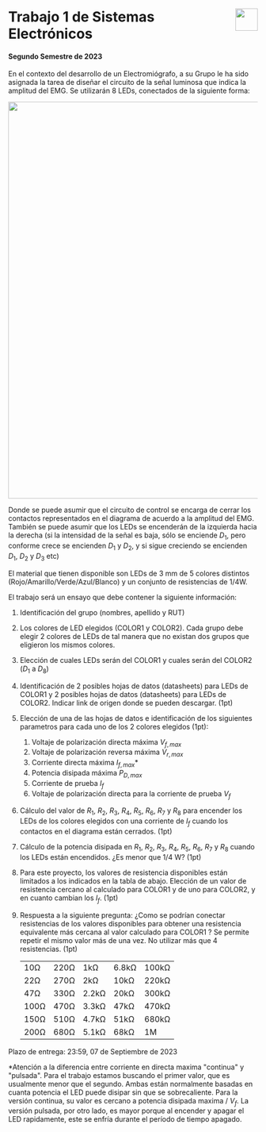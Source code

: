 # <img src="https://julianodb.github.io/SISTEMAS_ELECTRONICOS_PARA_INGENIERIA_BIOMEDICA/img/logo_fing.png?raw=true" align="right" height="45"> Trabajo 1 de Sistemas Electrónicos

#### Segundo Semestre de 2023

En el contexto del desarrollo de un Electromiógrafo, a su Grupo le ha sido asignada la tarea de diseñar el circuito de la señal luminosa que indica la amplitud del EMG. Se utilizarán 8 LEDs, conectados de la siguiente forma:

<img src="https://julianodb.github.io/electronic_circuits_diagrams/eight_leds.png" width="800">

Donde se puede asumir que el circuito de control se encarga de cerrar los contactos representados en el diagrama de acuerdo a la amplitud del EMG. También se puede asumir que los LEDs se encenderán de la izquierda hacia la derecha (si la intensidad de la señal es baja, sólo se enciende $D_1$, pero conforme crece se encienden $D_1$ y $D_2$, y si sigue creciendo se encienden $D_1$, $D_2$ y $D_3$ etc)

El material que tienen disponible son LEDs de 3 mm de 5 colores distintos (Rojo/Amarillo/Verde/Azul/Blanco) y un conjunto de resistencias de 1/4W. 

El trabajo será un ensayo que debe contener la siguiente información:

1. Identificación del grupo (nombres, apellido y RUT)
1. Los colores de LED elegidos (COLOR1 y COLOR2). Cada grupo debe elegir 2 colores de LEDs de tal manera que no existan dos grupos que eligieron los mismos colores.
1. Elección de cuales LEDs serán del COLOR1 y cuales serán del COLOR2 ($D_1$ a $D_8$)
1. Identificación de 2 posibles hojas de datos (datasheets) para LEDs de COLOR1 y 2 posibles hojas de datos (datasheets) para LEDs de COLOR2. Indicar link de origen donde se pueden descargar. (1pt)
1. Elección de una de las hojas de datos e identificación de los siguientes parametros para cada uno de los 2 colores elegidos (1pt):
    1. Voltaje de polarización directa máxima $V_{f,max}$
    1. Voltaje de polarización reversa máxima $V_{r,max}$
    1. Corriente directa máxima $I_{f,max}$*
    1. Potencia disipada máxima $P_{D,max}$
    1. Corriente de prueba $I_f$
    1. Voltaje de polarización directa para la corriente de prueba $V_f$
1. Cálculo del valor de $R_1$, $R_2$, $R_3$, $R_4$, $R_5$, $R_6$, $R_7$ y $R_8$ para encender los LEDs de los colores elegidos con una corriente de $I_f$ cuando los contactos en el diagrama están cerrados. (1pt)
1. Cálculo de la potencia disipada en $R_1$, $R_2$, $R_3$, $R_4$, $R_5$, $R_6$, $R_7$ y $R_8$ cuando los LEDs están encendidos. ¿Es menor que 1/4 W? (1pt)
1. Para este proyecto, los valores de resistencia disponibles están limitados a los indicados en la tabla de abajo. Elección de un valor de resistencia cercano al calculado para COLOR1 y de uno para COLOR2, y en cuanto cambian los $I_f$. (1pt)
1. Respuesta a la siguiente pregunta: ¿Como se podrían conectar resistencias de los valores disponibles para obtener una resistencia equivalente más cercana al valor calculado para COLOR1 ? Se permite repetir el mismo valor más de una vez. No utilizar más que 4 resistencias. (1pt)

    |   |  |        |       |  |
    |------|------|-----------|------------|-------|
    | 10Ω  | 220Ω | 1kΩ       | 6.8kΩ      | 100kΩ |
    | 22Ω  | 270Ω | 2kΩ       | 10kΩ       | 220kΩ |
    | 47Ω  | 330Ω | 2.2kΩ     | 20kΩ       | 300kΩ |
    | 100Ω | 470Ω | 3.3kΩ     | 47kΩ       | 470kΩ |
    | 150Ω | 510Ω | 4.7kΩ     | 51kΩ       | 680kΩ |
    | 200Ω | 680Ω | 5.1kΩ     | 68kΩ       | 1M    |

Plazo de entrega: 23:59, 07 de Septiembre de 2023

*Atención a la diferencia entre corriente en directa maxima "continua" y "pulsada". Para el trabajo estamos buscando el primer valor, que es usualmente menor que el segundo. Ambas están normalmente basadas en cuanta potencia el LED puede disipar sin que se sobrecaliente. Para la versión continua, su valor es cercano a potencia disipada maxima / $V_f$. La versión pulsada, por otro lado, es mayor porque al encender y apagar el LED rapidamente, este se enfría durante el período de tiempo apagado.